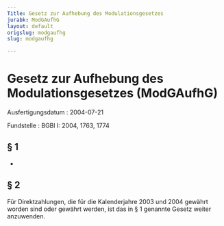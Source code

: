 ```yaml
---
Title: Gesetz zur Aufhebung des Modulationsgesetzes
jurabk: ModGAufhG
layout: default
origslug: modgaufhg
slug: modgaufhg

---
```


# Gesetz zur Aufhebung des Modulationsgesetzes (ModGAufhG)

Ausfertigungsdatum
:   2004-07-21

Fundstelle
:   BGBl I: 2004, 1763, 1774



## § 1

-


## § 2

Für Direktzahlungen, die für die Kalenderjahre 2003 und 2004 gewährt
worden sind oder gewährt werden, ist das in § 1 genannte Gesetz weiter
anzuwenden.


